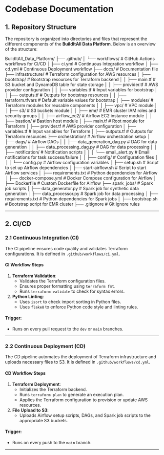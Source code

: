 # **Codebase Documentation**

## **1. Repository Structure**
The repository is organized into directories and files that represent the different components of the **BuildItAll Data Platform**. Below is an overview of the structure:

BuildItAll_Data_Platform/
├── .github/
│   └── workflows/                # GitHub Actions workflows for CI/CD
│       ├── ci.yml                # Continuous Integration workflow
│       ├── cd.yml                # Continuous Deployment workflow
├── docs/                         # Documentation file
├── infrastructure/               # Terraform configuration for AWS resources
│   ├── bootstrap/                # Bootstrap resources for Terraform backend
│   │   ├── main.tf               # S3 bucket and DynamoDB table for state storage
│   │   ├── provider.tf           # AWS provider configuration
│   │   ├── variables.tf          # Input variables for bootstrap
│   │   ├── outputs.tf            # Outputs for bootstrap resources
│   │   ├── terraform.tfvars      # Default variable values for bootstrap
│   ├── modules/                  # Terraform modules for reusable components
│   │   ├── vpc/                  # VPC module
│   │   ├── s3/                   # S3 buckets module
│   │   ├── emr/                  # EMR cluster IAM roles and security groups
│   │   ├── airflow_ec2/          # Airflow EC2 instance module
│   │   ├── bastion/              # Bastion host module
│   ├── main.tf                   # Root module for Terraform
│   ├── provider.tf               # AWS provider configuration
│   ├── variables.tf              # Input variables for Terraform
│   ├── outputs.tf                # Outputs for Terraform resources
├── orchestration/                # Airflow orchestration setup
│   ├── dags/                     # Airflow DAGs
│   │   ├── data_generation_dag.py # DAG for data generation
│   │   ├── data_processing_dag.py # DAG for data processing
│   │   ├── notification/         # Notification scripts
│   │   │   └── email_alert.py    # Email notifications for task success/failure
│   │   ├── config/               # Configuration files
│   │   │   └── config.py         # Airflow configuration variables
│   ├── setup.sh                  # Script to set up Airflow dependencies
│   ├── start-airflow.sh          # Script to start Airflow services
│   ├── requirements.txt          # Python dependencies for Airflow
│   ├── docker-compose.yml        # Docker Compose configuration for Airflow
│   ├── Dockerfile                # Custom Dockerfile for Airflow
├── spark_jobs/                   # Spark job scripts
│   ├── data_generator.py         # Spark job for synthetic data generation
│   ├── data_processor.py         # Spark job for data processing
│   ├── requirements.txt          # Python dependencies for Spark jobs
│   ├── bootstrap.sh              # Bootstrap script for EMR cluster
├── .gitignore                    # Git ignore rules

---

## **2. CI/CD**

### **2.1 Continuous Integration (CI)**
The CI pipeline ensures code quality and validates Terraform configurations. It is defined in `.github/workflows/ci.yml`.

#### **CI Workflow Steps**
1. **Terraform Validation**:
   - Validates the Terraform configuration files.
   - Ensures proper formatting using `terraform fmt`.
   - Runs `terraform validate` to check for syntax errors.
2. **Python Linting**:
   - Uses `isort` to check import sorting in Python files.
   - Uses `flake8` to enforce Python code style and linting rules.

#### **Trigger**:
- Runs on every pull request to the `dev` or `main` branches.

---

### **2.2 Continuous Deployment (CD)**
The CD pipeline automates the deployment of Terraform infrastructure and uploads necessary files to S3. It is defined in `.github/workflows/cd.yml`.

#### **CD Workflow Steps**
1. **Terraform Deployment**:
   - Initializes the Terraform backend.
   - Runs `terraform plan` to generate an execution plan.
   - Applies the Terraform configuration to provision or update AWS resources.
2. **File Upload to S3**:
   - Uploads Airflow setup scripts, DAGs, and Spark job scripts to the appropriate S3 buckets.

#### **Trigger**:
- Runs on every push to the `main` branch.

---